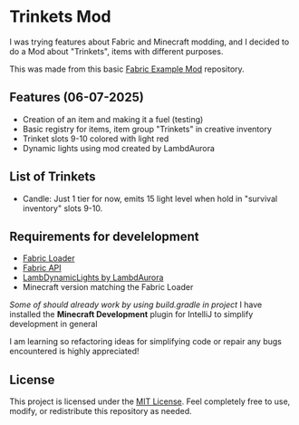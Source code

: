 # Trinkets Mod

I was trying features about Fabric and Minecraft modding, and I decided to do a Mod about "Trinkets", items with different purposes.

This was made from this basic [Fabric Example Mod](https://github.com/FabricMC/fabric-example-mod) repository.

## Features (06-07-2025)

- Creation of an item and making it a fuel (testing)
- Basic registry for items, item group "Trinkets" in creative inventory
- Trinket slots 9-10 colored with light red
- Dynamic lights using mod created by LambdAurora

## List of Trinkets

- Candle: Just 1 tier for now, emits 15 light level when hold in "survival inventory" slots 9-10.

## Requirements for develelopment

- [Fabric Loader](https://fabricmc.net/)
- [Fabric API](https://modrinth.com/mod/fabric-api)
- [LambDynamicLights by LambdAurora](https://lambdaurora.dev/projects/lambdynamiclights/docs/v4/)
- Minecraft version matching the Fabric Loader

*Some of should already work by using build.gradle in project*
I have installed the **Minecraft Development** plugin for IntelliJ to simplify development in general

I am learning so refactoring ideas for simplifying code or repair any bugs encountered is highly appreciated!

## License

This project is licensed under the [MIT License](LICENSE).
Feel completely free to use, modify, or redistribute this repository as needed.
